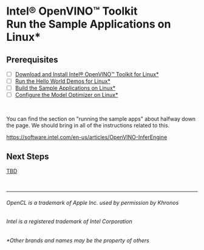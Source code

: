 # Intel® OpenVINO™ Toolkit <br>Run the Sample Applications on Linux*

## Prerequisites

- [ ] [Download and Install Intel® OpenVINO™ Toolkit for Linux*](https://github.com/hunnel/openVINO_install_guide_linux_without_FPGA/blob/master/readme.md)<br>
- [ ] [Run the Hello World Demos for Linux*](https://github.com/hunnel/openVINO_install_guide_linux_without_FPGA/blob/master/hello_world_tutorial_linux.md)<br>
- [ ] [Build the Sample Applications on Linux*](https://github.com/hunnel/openVINO_install_guide_linux_without_FPGA/blob/master/build_sample_apps_linux.md)<br>
- [ ] [Configure the Model Optimizer on Linux*](https://github.com/hunnel/openVINO_install_guide_linux_without_FPGA/blob/master/configure_model_optimizer_linux.md)<br>

<br>

You can find the section on "running the sample apps" about halfway down the page. We should bring in all of the instructions related to this.

https://software.intel.com/en-us/articles/OpenVINO-InferEngine

## Next Steps

[TBD]()

<br>


***

###### OpenCL is a trademark of Apple Inc. used by permission by Khronos   
###### Intel is a registered trademark of Intel Corporation
###### &ast;Other brands and names may be the property of others
